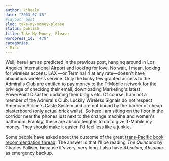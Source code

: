 ```yaml
---
author: kjhealy
date: "2003-07-15"
#layout: post
slug: take-my-money-please
status: publish
title: Take My Money, Please
wordpress_id: '478'
categories:
- Misc
---
```


Well, here I am as predicted in the previous post, hanging around in Los Angeles International Airport and looking for love. No wait, I mean, looking for wireless access. LAX —or Terminal 4 at any rate—doesn't have ubiquitous wireless service. Only the lucky few granted access to the Admiral's Club are entitled to pay money to the T-Mobile network for the privilege of checking their email, downloading Marketing's latest PowerPoint Disaster, updating their blog's etc. Of course, I am not a member of the Admiral's Club. Luckily Wireless Signals do not respect American Airline's Caste System and are not bound by the barrier of cheap plasterboard (only actual brick walls). So here I am sitting on the floor in the corridor near the phones just next to the change machine and women's bathroom. Frankly, these are absurd lengths to do to give T-Mobile my money. They should make it easier. I'd feel less like a junkie.

Some people have asked about the outcome of the great [trans-Pacific book recommendation thread](http://www.kieranhealy.org/blog/archives/000470.html). The answer is that I'll be reading *The Quincunx* by Charles Palliser, because it's very, very long. I also have *Absalom, Absalom* as emergency backup.
